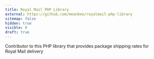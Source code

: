 ```yaml
---
title: Royal Mail PHP Library
external: https://github.com/meanbee/royalmail-php-library
sitemap: false
hidden: true
visible: 0
draft: true
---
```

Contributor to this PHP library that provides package shipping rates for Royal Mail delivery

